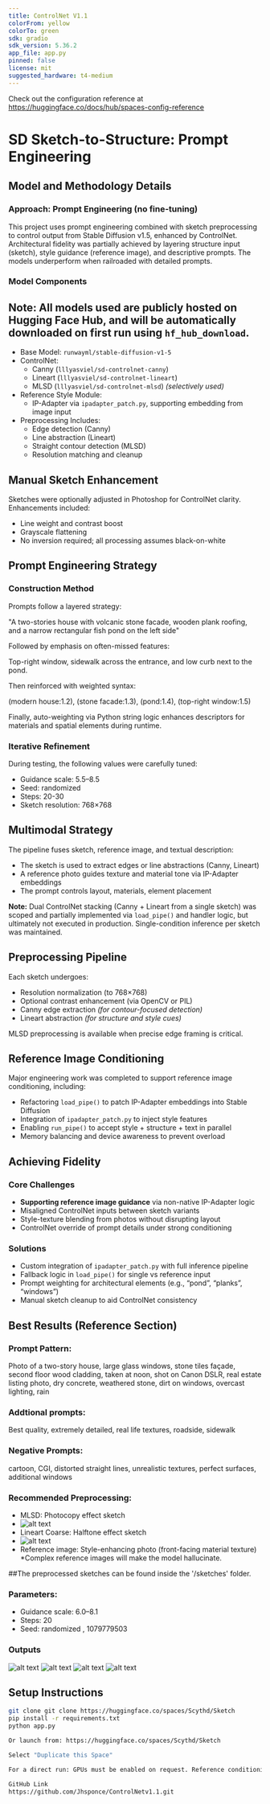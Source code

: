 ```yaml
---
title: ControlNet V1.1
colorFrom: yellow
colorTo: green
sdk: gradio
sdk_version: 5.36.2
app_file: app.py
pinned: false
license: mit
suggested_hardware: t4-medium
---
```


Check out the configuration reference at https://huggingface.co/docs/hub/spaces-config-reference


# SD Sketch-to-Structure: Prompt Engineering

## Model and Methodology Details

### Approach: Prompt Engineering (no fine-tuning)

This project uses prompt engineering combined with sketch preprocessing to control output from Stable Diffusion v1.5, enhanced by ControlNet. Architectural fidelity was partially achieved by layering structure input (sketch), style guidance (reference image), and descriptive prompts. The models underperform when railroaded with detailed prompts. 

### Model Components

## Note: All models used are publicly hosted on Hugging Face Hub, and will be automatically downloaded on first run using `hf_hub_download`.


- Base Model: `runwayml/stable-diffusion-v1-5`
- ControlNet:  
  - Canny (`lllyasviel/sd-controlnet-canny`)  
  - Lineart (`lllyasviel/sd-controlnet-lineart`)  
  - MLSD (`lllyasviel/sd-controlnet-mlsd`) *(selectively used)*
- Reference Style Module:  
  - IP-Adapter via `ipadapter_patch.py`, supporting embedding from image input
- Preprocessing Includes:
  - Edge detection (Canny)
  - Line abstraction (Lineart)
  - Straight contour detection (MLSD)
  - Resolution matching and cleanup

## Manual Sketch Enhancement

Sketches were optionally adjusted in Photoshop for ControlNet clarity. Enhancements included:

- Line weight and contrast boost
- Grayscale flattening
- No inversion required; all processing assumes black-on-white

## Prompt Engineering Strategy

### Construction Method

Prompts follow a layered strategy:

"A two-stories house with volcanic stone facade, wooden plank roofing, and a narrow rectangular fish pond on the left side"


Followed by emphasis on often-missed features:

Top-right window, sidewalk across the entrance, and low curb next to the pond.

Then reinforced with weighted syntax:

(modern house:1.2), (stone facade:1.3), (pond:1.4), (top-right window:1.5)


Finally, auto-weighting via Python string logic enhances descriptors for materials and spatial elements during runtime.

### Iterative Refinement

During testing, the following values were carefully tuned:


- Guidance scale: 5.5–8.5
- Seed: randomized
- Steps: 20-30
- Sketch resolution: 768×768

## Multimodal Strategy

The pipeline fuses sketch, reference image, and textual description:

- The sketch is used to extract edges or line abstractions (Canny, Lineart)
- A reference photo guides texture and material tone via IP-Adapter embeddings
- The prompt controls layout, materials, element placement

**Note:** Dual ControlNet stacking (Canny + Lineart from a single sketch) was scoped and partially implemented via `load_pipe()` and handler logic, but ultimately not executed in production. Single-condition inference per sketch was maintained.

## Preprocessing Pipeline

Each sketch undergoes:

- Resolution normalization (to 768×768)
- Optional contrast enhancement (via OpenCV or PIL)
- Canny edge extraction *(for contour-focused detection)*
- Lineart abstraction *(for structure and style cues)*

MLSD preprocessing is available when precise edge framing is critical.

## Reference Image Conditioning

Major engineering work was completed to support reference image conditioning, including:

- Refactoring `load_pipe()` to patch IP-Adapter embeddings into Stable Diffusion
- Integration of `ipadapter_patch.py` to inject style features
- Enabling `run_pipe()` to accept style + structure + text in parallel
- Memory balancing and device awareness to prevent overload

## Achieving Fidelity

### Core Challenges

- **Supporting reference image guidance** via non-native IP-Adapter logic
- Misaligned ControlNet inputs between sketch variants
- Style-texture blending from photos without disrupting layout
- ControlNet override of prompt details under strong conditioning

### Solutions

- Custom integration of `ipadapter_patch.py` with full inference pipeline
- Fallback logic in `load_pipe()` for single vs reference input
- Prompt weighting for architectural elements (e.g., “pond”, “planks”, “windows”)
- Manual sketch cleanup to aid ControlNet consistency


## Best Results (Reference Section)

### Prompt Pattern:

Photo of a two-story house, large glass windows, stone tiles façade, second floor wood cladding, taken at noon, shot on Canon DSLR, real estate listing photo, dry concrete, weathered stone, dirt on windows, overcast lighting, rain


### Addtional prompts:

Best quality, extremely detailed, real life textures, roadside, sidewalk

### Negative Prompts:
cartoon, CGI, distorted straight lines, unrealistic textures, perfect surfaces, additional windows

### Recommended Preprocessing:

- MLSD: Photocopy effect sketch
- ![alt text](<sketchs\photocopy sketch.png>)
- Lineart Coarse: Halftone effect sketch
- ![alt text](<sketchs\halftone sketch.png>)
- Reference image: Style-enhancing photo (front-facing material texture) *Complex reference images will make the model hallucinate.

##The preprocessed sketches can be found inside the '/sketches' folder.

### Parameters:

- Guidance scale: 6.0–8.1
- Steps: 20
- Seed: randomized , 1079779503

### Outputs

![alt text](<outputs/image (2).png>) 
![alt text](<outputs/image (3).png>) 
![alt text](<outputs/image (4).png>) 
![alt text](outputs/image.png)

## Setup Instructions

```bash
git clone git clone https://huggingface.co/spaces/Scythd/Sketch
pip install -r requirements.txt
python app.py

Or launch from: https://huggingface.co/spaces/Scythd/Sketch

Select "Duplicate this Space"

For a direct run: GPUs must be enabled on request. Reference conditioning only functions on CUDA-enabled hardware.

GitHub Link
https://github.com/Jhsponce/ControlNetv1.1.git






